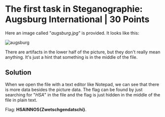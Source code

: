 # The first task in Steganographie: Augsburg International | 30 Points
Here an image called "*augsburg.jpg*" is provided. It looks like this:

![augsburg](https://user-images.githubusercontent.com/118717731/220870542-e0120335-3417-4710-a7f6-8a8f774ef025.jpg)

There are artifacts in the lower half of the picture, but they don't really mean anything. It's just a hint that something is in the middle of the file.

## Solution
When we open the file with a text editor like Notepad, we can see that there is more data besides the picture data. The flag can be found by just searching for "*HSA*" 
in the file and the flag is just hidden in the middle of the file in plain text. 

Flag: **HSAINNOS{Zwetschgendatschi}**. 
